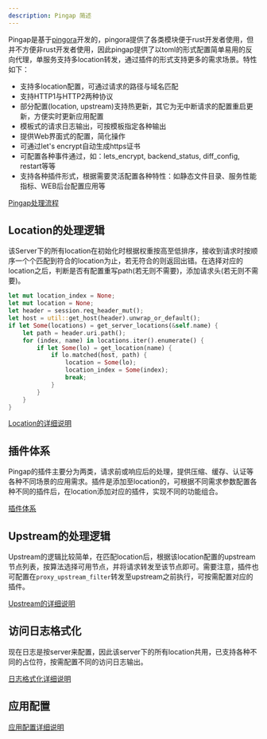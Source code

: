 ```yaml
---
description: Pingap 简述
---
```


Pingap是基于[pingora](https://github.com/cloudflare/pingora)开发的，pingora提供了各类模块便于rust开发者使用，但并不方便非rust开发者使用，因此pingap提供了以toml的形式配置简单易用的反向代理，单服务支持多location转发，通过插件的形式支持更多的需求场景。特性如下：

- 支持多location配置，可通过请求的路径与域名匹配
- 支持HTTP1与HTTP2两种协议
- 部分配置(location, upstream)支持热更新，其它为无中断请求的配置重启更新，方便实时更新应用配置
- 模板式的请求日志输出，可按模板指定各种输出
- 提供Web界面式的配置，简化操作
- 可通过let's encrypt自动生成https证书
- 可配置各种事件通过，如：lets_encrypt, backend_status, diff_config, restart等等
- 支持各种插件形式，根据需要灵活配置各种特性：如静态文件目录、服务性能指标、WEB后台配置应用等


[Pingap处理流程](./phase_chart_zh.md)

## Location的处理逻辑

该Server下的所有location在初始化时根据权重按高至低排序，接收到请求时按顺序一个个匹配到符合的location为止，若无符合的则返回出错。在选择对应的location之后，判断是否有配置重写path(若无则不需要)，添加请求头(若无则不需要)。

```rust
let mut location_index = None;
let mut location = None;
let header = session.req_header_mut();
let host = util::get_host(header).unwrap_or_default();
if let Some(locations) = get_server_locations(&self.name) {
    let path = header.uri.path();
    for (index, name) in locations.iter().enumerate() {
        if let Some(lo) = get_location(name) {
            if lo.matched(host, path) {
                location = Some(lo);
                location_index = Some(index);
                break;
            }
        }
    }
}
```

[Location的详细说明](./location_zh.md)

## 插件体系

Pingap的插件主要分为两类，请求前或响应后的处理，提供压缩、缓存、认证等各种不同场景的应用需求。插件是添加至location的，可根据不同需求参数配置各种不同的插件后，在location添加对应的插件，实现不同的功能组合。

[插件体系](./plugin_zh.md)

## Upstream的处理逻辑

Upstream的逻辑比较简单，在匹配location后，根据该location配置的upstream节点列表，按算法选择可用节点，并将请求转发至该节点即可。需要注意，插件也可配置在`proxy_upstream_filter`转发至upstream之前执行，可按需配置对应的插件。

[Upstream的详细说明](./upstream_zh.md)

## 访问日志格式化

现在日志是按server来配置，因此该server下的所有location共用，已支持各种不同的占位符，按需配置不同的访问日志输出。

[日志格式化详细说明](./log_zh.md)

## 应用配置

[应用配置详细说明](./config_zh.md)
